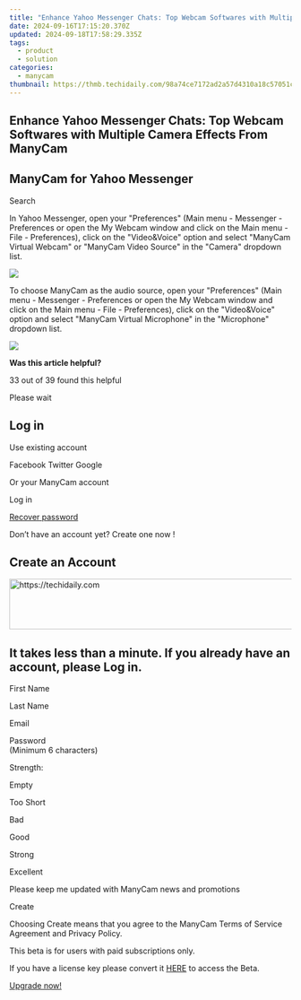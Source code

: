```yaml
---
title: "Enhance Yahoo Messenger Chats: Top Webcam Softwares with Multiple Camera Effects From ManyCam"
date: 2024-09-16T17:15:20.370Z
updated: 2024-09-18T17:58:29.335Z
tags:
  - product
  - solution
categories:
  - manycam
thumbnail: https://thmb.techidaily.com/98a74ce7172ad2a57d4310a18c57051ce671b66b03e5b45c8d9ea3eb4205cb9f.jpg
---
```


## Enhance Yahoo Messenger Chats: Top Webcam Softwares with Multiple Camera Effects From ManyCam

## ManyCam for Yahoo Messenger

Search 

In Yahoo Messenger, open your "Preferences" (Main menu - Messenger - Preferences or open the My Webcam window and click on the Main menu - File - Preferences), click on the "Video&Voice" option and select "ManyCam Virtual Webcam" or "ManyCam Video Source" in the "Camera" dropdown list.

![](https://manycam.com/build/images/help/settings/yahoo.jpg?v=d3685cc125)   
  

  
To choose ManyCam as the audio source, open your "Preferences" (Main menu - Messenger - Preferences or open the My Webcam window and click on the Main menu - File - Preferences), click on the "Video&Voice" option and select "ManyCam Virtual Microphone" in the "Microphone" dropdown list.

![](https://manycam.com/build/images/help/settings/audio/yahoo.jpg?v=55ff736b2f) 

**Was this article helpful?** 

33 out of 39 found this helpful 

  
Please wait 

## Log in

Use existing account

Facebook Twitter Google 

Or your ManyCam account

Log in 

[Recover password](https://tools.techidaily.com/manycam/products/) 

 Don’t have an account yet? Create one now ! 

## Create an Account

<!-- affiliate ads begin -->
<a href="https://appsumo.8odi.net/c/5597632/2052059/7443" target="_top" id="2052059">
  <img src="//a.impactradius-go.com/display-ad/7443-2052059" border="0" alt="https://techidaily.com" width="728" height="90"/>
</a>
<img height="0" width="0" src="https://appsumo.8odi.net/i/5597632/2052059/7443" style="position:absolute;visibility:hidden;" border="0" />
<!-- affiliate ads end -->

## It takes less than a minute. If you already have an account, please Log in.

First Name 

Last Name 

Email 

Password  
(Minimum 6 characters) 

Strength: 

Empty

Too Short

Bad

Good

Strong

Excellent

Please keep me updated with ManyCam news and promotions 

Create 

Choosing Create means that you agree to the ManyCam Terms of Service Agreement and Privacy Policy.

This beta is for users with paid subscriptions only.

If you have a license key please convert it [HERE](https://tools.techidaily.com/manycam/products/) to access the Beta.

[Upgrade now!](https://tools.techidaily.com/manycam/products/)

<ins class="adsbygoogle"
     style="display:block"
     data-ad-format="autorelaxed"
     data-ad-client="ca-pub-7571918770474297"
     data-ad-slot="1223367746"></ins>

<ins class="adsbygoogle"
     style="display:block"
     data-ad-client="ca-pub-7571918770474297"
     data-ad-slot="8358498916"
     data-ad-format="auto"
     data-full-width-responsive="true"></ins>



